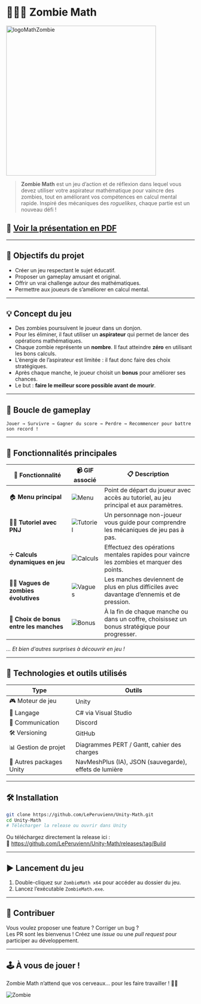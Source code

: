 # 🧠🧟‍♂️ Zombie Math

<img src="https://github.com/LePeruvienn/Unity-Math/assets/130672436/50445e53-1c8a-456b-91e7-e8c6060fe442" alt="logoMathZombie" width="400">

> **Zombie Math** est un jeu d’action et de réflexion dans lequel vous devez utiliser votre aspirateur mathématique pour vaincre des zombies, tout en améliorant vos compétences en calcul mental rapide. Inspiré des mécaniques des *roguelikes*, chaque partie est un nouveau défi !


## 📄 [Voir la présentation en PDF](https://docs.google.com/presentation/d/1RsWAwSCY65RuLNUxINkFnWqg-J--uR8HcH8Do9J3dRY/edit?usp=sharing)

---

## 🎯 Objectifs du projet

- Créer un jeu respectant le sujet éducatif.
- Proposer un gameplay amusant et original.
- Offrir un vrai challenge autour des mathématiques.
- Permettre aux joueurs de s’améliorer en calcul mental.

---

## 💡 Concept du jeu

- Des zombies poursuivent le joueur dans un donjon.
- Pour les éliminer, il faut utiliser un **aspirateur** qui permet de lancer des opérations mathématiques.
- Chaque zombie représente un **nombre**. Il faut atteindre **zéro** en utilisant les bons calculs.
- L’énergie de l’aspirateur est limitée : il faut donc faire des choix stratégiques.
- Après chaque manche, le joueur choisit un **bonus** pour améliorer ses chances.
- Le but : **faire le meilleur score possible avant de mourir**.

---

## 🔁 Boucle de gameplay

```text
Jouer → Survivre → Gagner du score → Perdre → Recommencer pour battre son record !
```

---

## 🧩 Fonctionnalités principales

| 🎯 Fonctionnalité | 📹 GIF associé | 📋 Description |
|------------------|----------------|----------------|
| 🏠 **Menu principal** | ![Menu](https://media.giphy.com/media/bAo5i63qdWiezSUtyF/giphy.gif) | Point de départ du joueur avec accès au tutoriel, au jeu principal et aux paramètres. |
| 🧑‍🏫 **Tutoriel avec PNJ** | ![Tutoriel](https://media.giphy.com/media/W7SCnF8lFg5HLSR4MQ/giphy.gif) | Un personnage non-joueur vous guide pour comprendre les mécaniques de jeu pas à pas. |
| ➗ **Calculs dynamiques en jeu** | ![Calculs](https://media.giphy.com/media/1TticIADq9V6kPZp5f/giphy.gif) | Effectuez des opérations mentales rapides pour vaincre les zombies et marquer des points. |
| 🧟‍♂️ **Vagues de zombies évolutives** | ![Vagues](https://media.giphy.com/media/uhLI7OCWpkoPtpzEhC/giphy.gif) | Les manches deviennent de plus en plus difficiles avec davantage d’ennemis et de pression. |
| 🎁 **Choix de bonus entre les manches** | ![Bonus](https://media.giphy.com/media/mE1EXYv2P48R2z8cqI/giphy.gif) | À la fin de chaque manche ou dans un coffre, choisissez un bonus stratégique pour progresser. |

*... Et bien d'autres surprises à découvrir en jeu !*

---

## 🧰 Technologies et outils utilisés

| Type | Outils |
|------|--------|
| 🎮 Moteur de jeu | Unity |
| 🧠 Langage | C# via Visual Studio |
| 💬 Communication | Discord |
| 🛠️ Versioning | GitHub |
| 📊 Gestion de projet | Diagrammes PERT / Gantt, cahier des charges |
| 🔦 Autres packages Unity | NavMeshPlus (IA), JSON (sauvegarde), effets de lumière |

---

## 🛠️ Installation

```bash
git clone https://github.com/LePeruvienn/Unity-Math.git
cd Unity-Math
# Télécharger la release ou ouvrir dans Unity
```

Ou téléchargez directement la release ici :  
🔗 https://github.com/LePeruvienn/Unity-Math/releases/tag/Build

---

## ▶️ Lancement du jeu

1. Double-cliquez sur `ZombieMath x64` pour accéder au dossier du jeu.
2. Lancez l’exécutable `ZombieMath.exe`.

---

## 🤝 Contribuer

Vous voulez proposer une feature ? Corriger un bug ?  
Les PR sont les bienvenus ! Créez une *issue* ou une *pull request* pour participer au développement.

---

## 🕹️ À vous de jouer !

Zombie Math n’attend que vos cerveaux... pour les faire travailler ! 🧠🔥

![Zombie](https://media.tenor.com/PK6TqRzYhU4AAAAj/zombi-con-bandera.gif)

